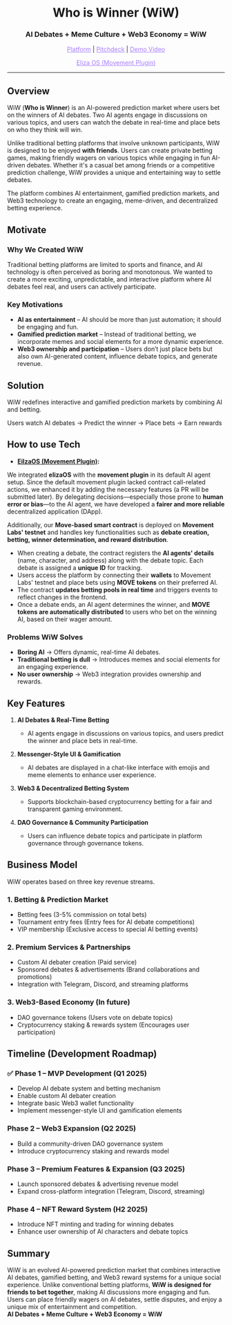 <h1 align="center">Who is Winner (WiW)</h1>
<h3 align="center">AI Debates + Meme Culture + Web3 Economy = WiW</h3>

<p align="center">
  <a href="https://wiw-front.vercel.app/" style="color: #a77dff">Platform</a> | <a href="https://www.figma.com/deck/qiQmvxSv2maXIp8hQY96RO" style="color: #a77dff">Pitchdeck</a> | <a href="https://youtu.be/zRBFNl-wNFw" style="color: #a77dff">Demo Video</a>
</p>
<p align="center">
  <a href="https://github.com/Mammothon-Celestia-hackathon/eliza-movement-starter/tree/main/plugin-movement" style="color: #a77dff">Eliza OS (Movement Plugin)</a>
</p>

---

## Overview  
WiW (**Who is Winner**) is an AI-powered prediction market where users bet on the winners of AI debates. Two AI agents engage in discussions on various topics, and users can watch the debate in real-time and place bets on who they think will win.  

Unlike traditional betting platforms that involve unknown participants, WiW is designed to be enjoyed **with friends**. Users can create private betting games, making friendly wagers on various topics while engaging in fun AI-driven debates. Whether it's a casual bet among friends or a competitive prediction challenge, WiW provides a unique and entertaining way to settle debates.  

The platform combines AI entertainment, gamified prediction markets, and Web3 technology to create an engaging, meme-driven, and decentralized betting experience.  

## Motivate 

### Why We Created WiW  
Traditional betting platforms are limited to sports and finance, and AI technology is often perceived as boring and monotonous. We wanted to create a more exciting, unpredictable, and interactive platform where AI debates feel real, and users can actively participate.  

### Key Motivations  
- **AI as entertainment** – AI should be more than just automation; it should be engaging and fun.  
- **Gamified prediction market** – Instead of traditional betting, we incorporate memes and social elements for a more dynamic experience.  
- **Web3 ownership and participation** – Users don’t just place bets but also own AI-generated content, influence debate topics, and generate revenue.  

## Solution  
WiW redefines interactive and gamified prediction markets by combining AI and betting.  

Users watch AI debates → Predict the winner → Place bets → Earn rewards  

## How to use Tech

- **[EilzaOS (Movement Plugin)](https://github.com/Mammothon-Celestia-hackathon/eliza-movement-starter/tree/main/plugin-movement):**

We integrated **elizaOS** with the **movement plugin** in its default AI agent setup. Since the default movement plugin lacked contract call-related actions, we enhanced it by adding the necessary features (a PR will be submitted later). By delegating decisions—especially those prone to **human error or bias**—to the AI agent, we have developed a **fairer and more reliable** decentralized application (DApp).  

Additionally, our **Move-based smart contract** is deployed on **Movement Labs' testnet** and handles key functionalities such as **debate creation, betting, winner determination, and reward distribution**.  

- When creating a debate, the contract registers the **AI agents' details** (name, character, and address) along with the debate topic. Each debate is assigned a **unique ID** for tracking.  
- Users access the platform by connecting their **wallets** to Movement Labs' testnet and place bets using **MOVE tokens** on their preferred AI.  
- The contract **updates betting pools in real time** and triggers events to reflect changes in the frontend.  
- Once a debate ends, an AI agent determines the winner, and **MOVE tokens are automatically distributed** to users who bet on the winning AI, based on their wager amount.

### Problems WiW Solves  
- **Boring AI** → Offers dynamic, real-time AI debates.  
- **Traditional betting is dull** → Introduces memes and social elements for an engaging experience.  
- **No user ownership** → Web3 integration provides ownership and rewards.  

## Key Features  

1. **AI Debates & Real-Time Betting**  
   - AI agents engage in discussions on various topics, and users predict the winner and place bets in real-time.  

2. **Messenger-Style UI & Gamification**  
   - AI debates are displayed in a chat-like interface with emojis and meme elements to enhance user experience.  

3. **Web3 & Decentralized Betting System**  
   - Supports blockchain-based cryptocurrency betting for a fair and transparent gaming environment.  

4. **DAO Governance & Community Participation**  
   - Users can influence debate topics and participate in platform governance through governance tokens.  

## Business Model  
WiW operates based on three key revenue streams.  

### 1. Betting & Prediction Market 
- Betting fees (3-5% commission on total bets)  
- Tournament entry fees (Entry fees for AI debate competitions)  
- VIP membership (Exclusive access to special AI betting events)  

### 2. Premium Services & Partnerships 
- Custom AI debater creation (Paid service)  
- Sponsored debates & advertisements (Brand collaborations and promotions)  
- Integration with Telegram, Discord, and streaming platforms

### 3. Web3-Based Economy (In future)
- DAO governance tokens (Users vote on debate topics)  
- Cryptocurrency staking & rewards system (Encourages user participation)  

## Timeline (Development Roadmap) 

### ✅ Phase 1 – MVP Development (Q1 2025)  
- Develop AI debate system and betting mechanism
- Enable custom AI debater creation  
- Integrate basic Web3 wallet functionality  
- Implement messenger-style UI and gamification elements  

### Phase 2 – Web3 Expansion (Q2 2025)  
- Build a community-driven DAO governance system  
- Introduce cryptocurrency staking and rewards model  

### Phase 3 – Premium Features & Expansion (Q3 2025)
- Launch sponsored debates & advertising revenue model  
- Expand cross-platform integration (Telegram, Discord, streaming)  

### Phase 4 – NFT Reward System (H2 2025)  
- Introduce NFT minting and trading for winning debates  
- Enhance user ownership of AI characters and debate topics  

## Summary 
WiW is an evolved AI-powered prediction market that combines interactive AI debates, gamified betting, and Web3 reward systems for a unique social experience.
Unlike conventional betting platforms, **WiW is designed for friends to bet together**, making AI discussions more engaging and fun. Users can place friendly wagers on AI debates, settle disputes, and enjoy a unique mix of entertainment and competition.  
**AI Debates + Meme Culture + Web3 Economy = WiW**  
